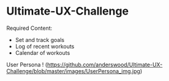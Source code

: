 # Ultimate-UX-Challenge

Required Content:
* Set and track goals
* Log of recent workouts
* Calendar of workouts

User Persona
! (https://github.com/anderswood/Ultimate-UX-Challenge/blob/master/images/UserPersona_img.jpg)
